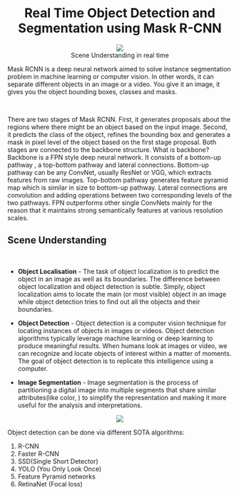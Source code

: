 # <center>Real Time Object Detection and Segmentation using Mask R-CNN</center>

<figure>
<center>
<img src='https://raw.githubusercontent.com/matterport/Mask_RCNN/master/assets/4k_video.gif' />
<figcaption>Scene Understanding in real time</figcaption></center>
</figure>

Mask RCNN is a deep neural network aimed to solve instance segmentation problem in machine learning or computer vision. In other words, it can separate different objects in an image or a video. You give it an image, it gives you the object bounding boxes, classes and masks.


<br>


There are two stages of Mask RCNN. First, it generates proposals about the regions where there might be an object based on the input image. Second, it predicts the class of the object, refines the bounding box and generates a mask in pixel level of the object based on the first stage proposal. Both stages are connected to the backbone structure. What is backbone? Backbone is a FPN style deep neural network. It consists of a bottom-up pathway , a top-bottom pathway and lateral connections. Bottom-up pathway can be any ConvNet, usually ResNet or VGG, which extracts features from raw images. Top-bottom pathway generates feature pyramid map which is similar in size to bottom-up pathway. Lateral connections are convolution and adding operations between two corresponding levels of the two pathways. FPN outperforms other single ConvNets mainly for the reason that it maintains strong semantically features at various resolution scales.


## Scene Understanding

<br>

* **Object Localisation** - The task of object localization is to predict the object in an image as well as its boundaries. The difference between object localization and object detection is subtle. Simply, object localization aims to locate the main (or most visible) object in an image while object detection tries to find out all the objects and their boundaries.

* **Object Detection** - Object detection is a computer vision technique for locating instances of objects in images or videos. Object detection algorithms typically leverage machine learning or deep learning to produce meaningful results. When humans look at images or video, we can recognize and locate objects of interest within a matter of moments. The goal of object detection is to replicate this intelligence using a computer.

* **Image Segmentation** - Image segmentation is the process of partitioning a digital image into multiple segments that share similar attributes(like color, ) to simplify the representation and making it more useful for the analysis and interpretations. 


<figure>
<center>
<img src='https://miro.medium.com/max/760/1*Mj8WKVKf_RpiAsX3SC1ZdQ.png' />
</center>
</figure>



Object detection can be done via different SOTA algorithms:

1. R-CNN
2. Faster R-CNN
3. SSD(Single Short Detector)
4. YOLO (You Only Look Once)
5. Feature Pyramid networks
6. RetinaNet (Focal loss)
